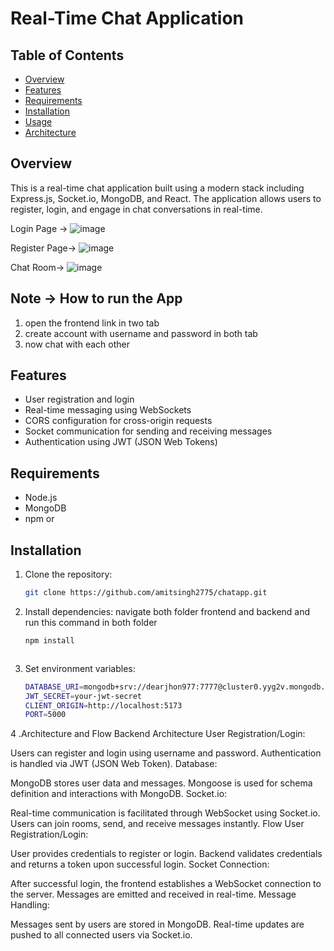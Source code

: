 # Real-Time Chat Application

## Table of Contents

- [Overview](#overview)
- [Features](#features)
- [Requirements](#requirements)
- [Installation](#installation)
- [Usage](#usage)
- [Architecture](#architecture)

## Overview

This is a real-time chat application built using a modern stack including Express.js, Socket.io, MongoDB, and React. The application allows users to register, login, and engage in chat conversations in real-time.

Login Page -> 
 ![image](https://github.com/user-attachments/assets/e28ea22d-943d-4376-b2f0-febfdd52cdf9)

Register Page->
![image](https://github.com/user-attachments/assets/75be2ca3-44e6-4b83-b31c-e51c9f094de7)

Chat Room-> 
![image](https://github.com/user-attachments/assets/b0045fd2-6dc1-4fa7-9116-01aa00ff30e1)


## Note -> How to run the App
1. open the frontend link in two tab
2. create account with username and password in both tab
3. now chat with each other
   


## Features

- User registration and login
- Real-time messaging using WebSockets
- CORS configuration for cross-origin requests
- Socket communication for sending and receiving messages
- Authentication using JWT (JSON Web Tokens)

## Requirements

- Node.js 
- MongoDB 
- npm or

## Installation

1. Clone the repository:
   ```bash
   git clone https://github.com/amitsingh2775/chatapp.git
   

2. Install dependencies: navigate both folder frontend and backend and run this command in both folder
   ```bash
   npm install

   

3. Set environment variables:
   ```bash
   DATABASE_URI=mongodb+srv://dearjhon977:7777@cluster0.yyg2v.mongodb.net/?retryWrites=true&w=majority&appName=Cluster0
   JWT_SECRET=your-jwt-secret
   CLIENT_ORIGIN=http://localhost:5173
   PORT=5000

4 .Architecture and Flow
 Backend Architecture
 User Registration/Login:

Users can register and login using username and password.
Authentication is handled via JWT (JSON Web Token).
Database:

MongoDB stores user data and messages.
Mongoose is used for schema definition and interactions with MongoDB.
Socket.io:

Real-time communication is facilitated through WebSocket using Socket.io.
Users can join rooms, send, and receive messages instantly.
Flow
User Registration/Login:

User provides credentials to register or login.
Backend validates credentials and returns a token upon successful login.
Socket Connection:

After successful login, the frontend establishes a WebSocket connection to the server.
Messages are emitted and received in real-time.
Message Handling:

Messages sent by users are stored in MongoDB.
Real-time updates are pushed to all connected users via Socket.io.



